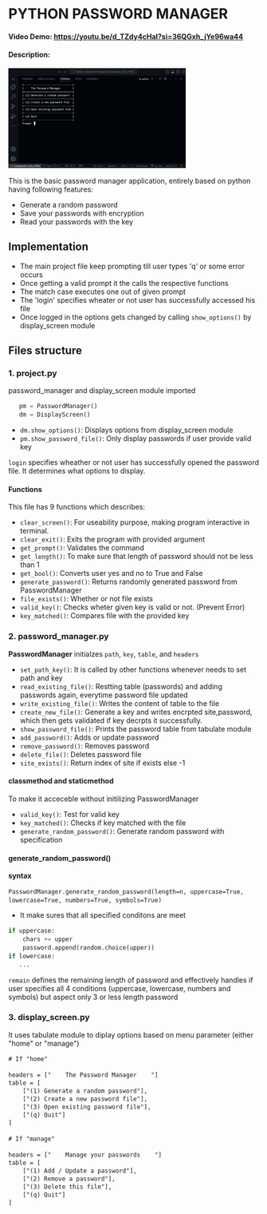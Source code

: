 # PYTHON PASSWORD MANAGER
#### Video Demo:  <https://youtu.be/d_TZdy4cHaI?si=36QGxh_jYe96wa44>
#### Description:

<img src="shot.png" title="Screenshot" style="height:200px;" />

This is the basic password manager application, entirely based on python having following features:
   - Generate a random password
   - Save your passwords with encryption
   - Read your passwords with the key


## Implementation

- The main project file keep prompting till user types 'q' or some error occurs
- Once getting a valid prompt it the calls the respective functions
- The match case executes one out of given prompt
- The 'login' specifies wheater or not user has successfully accessed his file
- Once logged in the options gets changed by calling `show_options()` by display_screen module


## Files structure

### 1. project.py
password_manager and display_screen module imported
```python
   pm = PasswordManager()
   dm = DisplayScreen()
```
  - ```dm.show_options()```: Displays options from display_screen module
  - ```pm.show_password_file()```: Only display passwords if user provide valid key

```login``` specifies wheather or not user has successfully opened the password file. It determines what options to display.

#### Functions
This file has 9 functions which describes:

- ```clear_screen()```: For useability purpose, making program interactive in terminal.
- ```clear_exit()```: Exits the program with provided argument
- ```get_prompt()```: Validates the command
- ```get_length()```: To make sure that length of password should not be less than 1
- ```get_bool()```: Converts user yes and no to True and False
- ```generate_password()```: Returns randomly generated password from PasswordManager
- ```file_exists()```: Whether or not file exists
- ```valid_key()```: Checks wheter given key is valid or not. (Prevent Error)
- ```key_matched()```: Compares file with the provided key


### 2. password_manager.py

**PasswordManager** initialzes `path`, `key`, `table`, and `headers`

- `set_path_key()`: It is called by other functions whenever needs to set path and key
- `read_existing_file()`: Restting table (passwords) and adding passwords again, everytime password file updated
- `write_existing_file()`: Writes the content of table to the file
- `create_new_file()`: Generate a key and writes encrpted site,password, which then gets validated if key decrpts it successfully.
- `show_password_file()`: Prints the password table from tabulate module
- `add_password()`: Adds or update password
- `remove_password()`: Removes password
- `delete_file()`: Deletes password file
- `site_exists()`: Return index of site if exists else -1

#### classmethod and staticmethod
To make it acceceble without initilizing PasswordManager

- `valid_key()`: Test for valid key
- `key_matched()`: Checks if key matched with the file
- `generate_random_password()`: Generate random password with specification


#### generate_random_password()
**syntax**

`PasswordManager.generate_random_password(length=n, uppercase=True, lowercase=True, numbers=True, symbols=True)`

- It make sures that all specified conditons are meet

```python
if uppercase:
    chars += upper
    password.append(random.choice(upper))
if lowercase:
   ...
```
`remain` defines the remaining length of password and effectively handles if user specifies all 4 conditions (uppercase, lowercase, numbers and symbols) but aspect only 3 or less length password


### 3. display_screen.py
It uses tabulate module to diplay options based on menu parameter (either "home" or "manage")
```
# If "home"

headers = ["    The Password Manager    "]
table = [
    ["(1) Generate a random password"],
    ["(2) Create a new password file"],
    ["(3) Open existing password file"],
    ["(q) Quit"]
]

# If "manage"

headers = ["    Manage your passwords    "]
table = [
    ["(1) Add / Update a password"],
    ["(2) Remove a password"],
    ["(3) Delete this file"],
    ["(q) Quit"]
]
```
